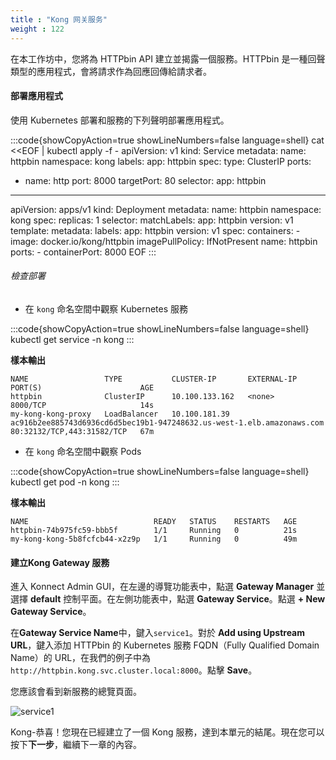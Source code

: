 ```yaml
---
title : "Kong 网关服务"
weight : 122
---
```


在本工作坊中，您將為 HTTPbin API 建立並揭露一個服務。HTTPbin 是一種回聲類型的應用程式，會將請求作為回應回傳給請求者。

#### 部署應用程式

使用 Kubernetes 部署和服務的下列聲明部署應用程式。

:::code{showCopyAction=true showLineNumbers=false language=shell}
cat <<EOF | kubectl apply -f -
apiVersion: v1
kind: Service
metadata:
  name: httpbin
  namespace: kong
  labels:
    app: httpbin
spec:
  type: ClusterIP
  ports:
  - name: http
    port: 8000
    targetPort: 80
  selector:
    app: httpbin
---
apiVersion: apps/v1
kind: Deployment
metadata:
  name: httpbin
  namespace: kong
spec:
  replicas: 1
  selector:
    matchLabels:
      app: httpbin
      version: v1
  template:
    metadata:
      labels:
        app: httpbin
        version: v1
    spec:
      containers:
      - image: docker.io/kong/httpbin
        imagePullPolicy: IfNotPresent
        name: httpbin
        ports:
        - containerPort: 8000
EOF
:::

###### 檢查部署

* 在 `kong` 命名空間中觀察 Kubernetes 服務

:::code{showCopyAction=true showLineNumbers=false language=shell}
kubectl get service -n kong
:::

**樣本輸出**

```
NAME                 TYPE           CLUSTER-IP       EXTERNAL-IP                                                              PORT(S)                      AGE
httpbin              ClusterIP      10.100.133.162   <none>                                                                   8000/TCP                     14s
my-kong-kong-proxy   LoadBalancer   10.100.181.39    ac916b2ee885743d6936cd6d5bec19b1-947248632.us-west-1.elb.amazonaws.com   80:32132/TCP,443:31582/TCP   67m
```

* 在 `kong` 命名空間中觀察 Pods

:::code{showCopyAction=true showLineNumbers=false language=shell}
kubectl get pod -n kong
:::

**樣本輸出**

```   
NAME                            READY   STATUS    RESTARTS   AGE
httpbin-74b975fc59-bbb5f        1/1     Running   0          21s
my-kong-kong-5b8fcfcb44-x2z9p   1/1     Running   0          49m
```

#### 建立Kong Gateway 服務

進入 Konnect Admin GUI，在左邊的導覽功能表中，點選 **Gateway Manager** 並選擇 **default** 控制平面。在左側功能表中，點選 **Gateway Service**。點選 **+ New Gateway Service**。

在**Gateway Service Name**中，鍵入`service1`。對於 **Add using Upstream URL**，鍵入添加 HTTPbin 的 Kubernetes 服務 FQDN（Fully Qualified Domain Name）的 URL，在我們的例子中為 ``http://httpbin.kong.svc.cluster.local:8000``。點擊 **Save**。

您應該會看到新服務的總覽頁面。

![service1](/static/images/service1.png)


Kong-恭喜！您現在已經建立了一個 Kong 服務，達到本單元的結尾。現在您可以按下**下一步**，繼續下一章的內容。


